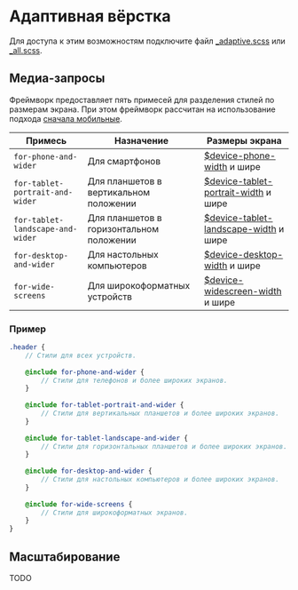 # Адаптивная вёрстка

Для доступа к этим возможностям подключите файл [_adaptive.scss](../src/_adaptive.scss) или
[_all.scss](../src/_all.scss).

## Медиа-запросы

Фреймворк предоставляет пять примесей для разделения стилей по размерам экрана. При этом фреймворк
рассчитан на использование подхода
[сначала мобильные](https://ru.wikipedia.org/wiki/Адаптивный_веб-дизайн#.D0.A1.D0.BD.D0.B0.D1.87.D0.B0.D0.BB.D0.B0_.D0.BC.D0.BE.D0.B1.D0.B8.D0.BB.D1.8C.D0.BD.D1.8B.D0.B5_.28.C2.ABMobile_first.C2.BB.29).

Примесь                          | Назначение                               | Размеры экрана
---------------------------------|------------------------------------------|---------------
`for-phone-and-wider`            | Для смартфонов                           | [$device-phone-width](settings.ru.md#Размеры-устройств) и шире
`for-tablet-portrait-and-wider`  | Для планшетов в вертикальном положении   | [$device-tablet-portrait-width](settings.ru.md#Размеры-устройств) и шире
`for-tablet-landscape-and-wider` | Для планшетов в горизонтальном положении | [$device-tablet-landscape-width](settings.ru.md#Размеры-устройств) и шире
`for-desktop-and-wider`          | Для настольных компьютеров               | [$device-desktop-width](settings.ru.md#Размеры-устройств) и шире
`for-wide-screens`               | Для широкоформатных устройств            | [$device-widescreen-width](settings.ru.md#Размеры-устройств) и шире

### Пример

```scss
.header {
    // Стили для всех устройств.
    
    @include for-phone-and-wider {
        // Стили для телефонов и более широких экранов.
    }
    
    @include for-tablet-portrait-and-wider {
        // Стили для вертикальных планшетов и более широких экранов.
    }
    
    @include for-tablet-landscape-and-wider {
        // Стили для горизонтальных планшетов и более широких экранов.
    }
    
    @include for-desktop-and-wider {
        // Стили для настольных компьютеров и более широких экранов.
    }
    
    @include for-wide-screens {
        // Стили для широкоформатных экранов.
    }
}
```

## Масштабирование

TODO

